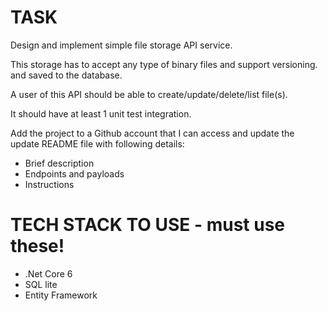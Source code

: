 # TASK

Design and implement simple file storage API service.

This storage has to accept any type of binary files and support versioning. and saved to the database.

A user of this API should be able to create/update/delete/list file(s).

It should have at least 1 unit test integration.


Add the project to a Github account that I can access and update the update README file with following details:

- Brief description
- Endpoints and payloads
- Instructions

# TECH STACK TO USE - must use these!

- .Net Core 6
- SQL lite
- Entity Framework
